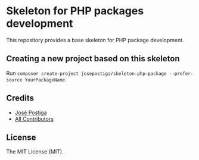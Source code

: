 # Skeleton for PHP packages development

This repository provides a base skeleton for PHP package development.

## Creating a new project based on this skeleton

Run `composer create-project josepostiga/skeleton-php-package --prefer-source YourPackageName`.

## Credits

- [José Postiga](https://github.com/josepostiga)
- [All Contributors](../../contributors)

## License

The MIT License (MIT).
